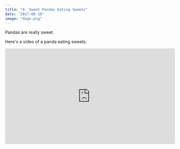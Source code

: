 ```yaml
---
title: "4. Sweet Pandas Eating Sweets"
date: "2017-08-10"
image: "doge.png"
---
```


Pandas are really sweet.

Here's a video of a panda eating sweets.

<iframe width="560" height="315" src="https://www.youtube.com/embed/4n0xNbfJLR8" frameborder="0" allowfullscreen></iframe>